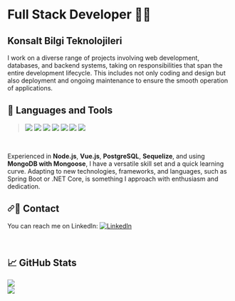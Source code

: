 # Full Stack Developer 👨‍💻
## Konsalt Bilgi Teknolojileri

I work on a diverse range of projects involving web development, databases, and backend systems, taking on responsibilities that span the entire development lifecycle. This includes not only coding and design but also deployment and ongoing maintenance to ensure the smooth operation of applications.



## 💼 Languages and Tools
<blockquote>
<img src="https://img.shields.io/badge/Node.js-339933?style=for-the-badge&logo=node.js&logoColor=white">
<img src="https://img.shields.io/badge/Vue.js-4FC08D?style=for-the-badge&logo=vue.js&logoColor=white">
<img src="https://img.shields.io/badge/Express.js-000000?style=for-the-badge&logo=express&logoColor=white">
<img src="https://img.shields.io/badge/PostgreSQL-336791?style=for-the-badge&logo=postgresql&logoColor=white">
<img src="https://img.shields.io/badge/Sequelize-52B0E7?style=for-the-badge&logo=sequelize&logoColor=white">
<img src="https://img.shields.io/badge/MongoDB-47A248?style=for-the-badge&logo=mongodb&logoColor=white">
<img src="https://img.shields.io/badge/Mongoose-880000?style=for-the-badge&logo=mongoose&logoColor=white">
</blockquote>


<br>

<p>
Experienced in <strong>Node.js</strong>, <strong>Vue.js</strong>, <strong>PostgreSQL</strong>, <strong>Sequelize</strong>, and using <strong>MongoDB with Mongoose</strong>, I have a versatile skill set and a quick learning curve. Adapting to new technologies, frameworks, and languages, such as Spring Boot or .NET Core, is something I approach with enthusiasm and dedication.

</p>




<h2 dir="auto"><a id="user-content-email-contact" class="anchor" aria-hidden="true" href="#email-contact"><svg class="octicon octicon-link" viewBox="0 0 16 16" version="1.1" width="16" height="16" aria-hidden="true"><path fill-rule="evenodd" d="M7.775 3.275a.75.75 0 001.06 1.06l1.25-1.25a2 2 0 112.83 2.83l-2.5 2.5a2 2 0 01-2.83 0 .75.75 0 00-1.06 1.06 3.5 3.5 0 004.95 0l2.5-2.5a3.5 3.5 0 00-4.95-4.95l-1.25 1.25zm-4.69 9.64a2 2 0 010-2.83l2.5-2.5a2 2 0 012.83 0 .75.75 0 001.06-1.06 3.5 3.5 0 00-4.95 0l-2.5 2.5a3.5 3.5 0 004.95 4.95l1.25-1.25a.75.75 0 00-1.06-1.06l-1.25 1.25a2 2 0 01-2.83 0z"></path></svg></a><g-emoji class="g-emoji" alias="email" fallback-src="https://github.githubassets.com/images/icons/emoji/unicode/1f4e7.png">📧</g-emoji> Contact</h2> 

You can reach me on LinkedIn: [![LinkedIn](https://img.shields.io/badge/LinkedIn-0077B5?style=for-the-badge&logo=linkedin&logoColor=white)](https://www.linkedin.com/in/koc-serkan/)

<br>

## 📈 GitHub Stats 

<img src="https://github-profile-trophy.vercel.app/?username=serkannkoc&amp;theme=onedark"> 
<br>
<img src="https://github-readme-stats.vercel.app/api/top-langs/?username=serkannkoc&amp;layout=compact&amp;theme=dark">
